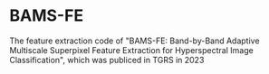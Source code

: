 # BAMS-FE
The feature extraction code of "BAMS-FE: Band-by-Band Adaptive Multiscale Superpixel Feature Extraction for Hyperspectral Image Classification", which was publiced in TGRS in 2023
